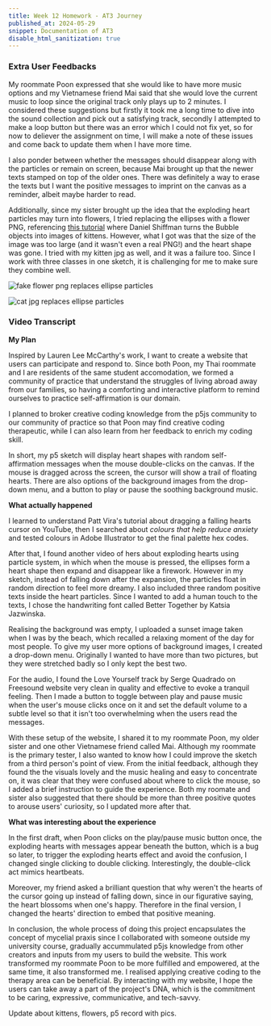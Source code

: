 ```yaml
---
title: Week 12 Homework - AT3 Journey 
published_at: 2024-05-29
snippet: Documentation of AT3
disable_html_sanitization: true
---
```


### Extra User Feedbacks 

My roommate Poon expressed that she would like to have more music options and my Vietnamese friend Mai said that she would love the current music to loop since the original track only plays up to 2 minutes. I considered these suggestions but firstly it took me a long time to dive into the sound collection and pick out a satisfying track, secondly I attempted to make a loop button but there was an error which I could not fix yet, so for now to deliever the assignment on time, I will make a note of these issues and come back to update them when I have more time.

I also ponder between whether the messages should disappear along with the particles or remain on screen, because Mai brought up that the newer texts stamped on top of the older ones. There was definitely a way to erase the texts but I want the positive messages to imprint on the canvas as a reminder, albeit maybe harder to read.

Additionally, since my sister brought up the idea that the exploding heart particles may turn into flowers, I tried replacing the ellipses with a flower PNG, referencing [this tutorial](https://www.youtube.com/watch?v=i2C1hrJMwz0) where Daniel Shiffman turns the Bubble objects into images of kittens. However, what I got was that the size of the image was too large (and it wasn't even a real PNG!) and the heart shape was gone. I tried with my kitten jpg as well, and it was a failure too. Since I work with three classes in one sketch, it is challenging for me to make sure they combine well.

![fake flower png replaces ellipse particles](/hw_12/flower_fakepng.png)

![cat jpg replaces ellipse particles](/hw_12/cat_failed.png)


### Video Transcript

**My Plan**

Inspired by Lauren Lee McCarthy's work, I want to create a website that users can participate and respond to. Since both Poon, my Thai roommate and I are residents of the same student accomodation, we formed a community of practice that understand the struggles of living abroad away from our families, so having a comforting and interactive platform to remind ourselves to practice self-affirmation is our domain. 

I planned to broker creative coding knowledge from the p5js community to our community of practice so that Poon may find creative coding therapeutic, while I can also learn from her feedback to enrich my coding skill.

In short, my p5 sketch will display heart shapes with random self-affirmation messages when the mouse double-clicks on the canvas. If the mouse is dragged across the screen, the cursor will show a trail of floating hearts. There are also options of the background images from the drop-down menu, and a button to play or pause the soothing background music.


**What actually happened**

I learned to understand Patt Vira's tutorial about dragging a falling hearts cursor on YouTube, then I searched about *colours that help reduce anxiety* and tested colours in Adobe Illustrator to get the final palette hex codes. 

After that, I found another video of hers about exploding hearts using particle system, in which when the mouse is pressed, the ellipses form a heart shape then expand and disappear like a firework. However in my sketch, instead of falling down after the expansion, the particles float in random direction to feel more dreamy. I also included three random positive texts inside the heart particles. Since I wanted to add a human touch to the texts, I chose the handwriting font called Better Together by Katsia Jazwinska.

Realising the background was empty, I uploaded a sunset image taken when I was by the beach, which recalled a relaxing moment of the day for most people. To give my user more options of background images, I created a drop-down menu. Originally I wanted to have more than two pictures, but they were stretched badly so I only kept the best two.

For the audio, I found the Love Yourself track by Serge Quadrado on Freesound website very clean in quality and effective to evoke a tranquil feeling. Then I made a button to toggle between play and pause music when the user's mouse clicks once on it and set the default volume to a subtle level so that it isn't too overwhelming when the users read the messages.

With these setup of the website, I shared it to my roommate Poon, my older sister and one other Vietnamese friend called Mai. Although my roommate is the primary tester, I also wanted to know how I could improve the sketch from a third person's point of view. From the initial feedback, although they found the the visuals lovely and the music healing and easy to concentrate on, it was clear that they were confused about where to click the mouse, so I added a brief instruction to guide the experience. Both my roomate and sister also suggested that there should be more than three positive quotes to arouse users' curiosity, so I updated more after that. 


**What was interesting about the experience**

In the first draft, when Poon clicks on the play/pause music button once, the exploding hearts with messages appear beneath the button, which is a bug so later, to trigger the exploding hearts effect and avoid the confusion, I changed single clicking to double clicking. Interestingly, the double-click act mimics heartbeats. 

Moreover, my friend asked a brilliant question that why weren't the hearts of the cursor going up instead of falling down, since in our figurative saying, the heart blossoms when one's happy. Therefore in the final version, I changed the hearts' direction to embed that positive meaning.

In conclusion, the whole process of doing this project encapsulates the concept of mycelial praxis since I collaborated with someone outside my university course, gradually accummulated p5js knowledge from other creators and inputs from my users to build the website. This work transformed my roommate Poon to be more fulfilled and empowered, at the same time, it also transformed me. I realised applying creative coding to the therapy area can be beneficial. By interacting with my website, I hope the users can take away a part of the project's DNA, which is the commitment to be caring, expressive, communicative, and tech-savvy.








Update about kittens, flowers, p5 record with pics.


